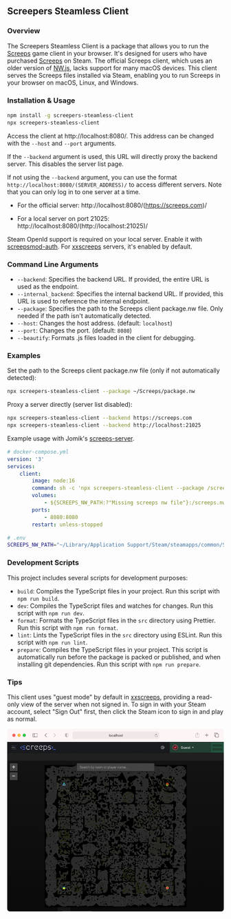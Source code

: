 ## Screepers Steamless Client

### Overview

The Screepers Steamless Client is a package that allows you to run the [Screeps](https://screeps.com/) game client in your browser. It's designed for users who have purchased [Screeps](https://store.steampowered.com/app/464350/Screeps/) on Steam. The official Screeps client, which uses an older version of [NW.js](https://nwjs.io/), lacks support for many macOS devices. This client serves the Screeps files installed via Steam, enabling you to run Screeps in your browser on macOS, Linux, and Windows.

### Installation & Usage

```sh
npm install -g screepers-steamless-client
npx screepers-steamless-client
```

Access the client at http://localhost:8080/. This address can be changed with the `--host` and `--port` arguments.

If the `--backend` argument is used, this URL will directly proxy the backend server. This disables the server list page.

If not using the `--backend` argument, you can use the format `http://localhost:8080/(SERVER_ADDRESS)/` to access different servers. Note that you can only log in to one server at a time.

- For the official server: http://localhost:8080/(https://screeps.com)/

- For a local server on port 21025: http://localhost:8080/(http://localhost:21025)/

Steam OpenId support is required on your local server. Enable it with [screepsmod-auth](https://github.com/ScreepsMods/screepsmod-auth). For [xxscreeps](https://github.com/laverdet/xxscreeps/) servers, it's enabled by default.

### Command Line Arguments

- `--backend`: Specifies the backend URL. If provided, the entire URL is used as the endpoint.
- `--internal_backend`: Specifies the internal backend URL. If provided, this URL is used to reference the internal endpoint.
- `--package`: Specifies the path to the Screeps client package.nw file. Only needed if the path isn't automatically detected.
- `--host`: Changes the host address. (default: `localhost`)
- `--port`: Changes the port. (default: `8080`)
- `--beautify`: Formats .js files loaded in the client for debugging.

### Examples

Set the path to the Screeps client package.nw file (only if not automatically detected):

```sh
npx screepers-steamless-client --package ~/Screeps/package.nw
```

Proxy a server directly (server list disabled):

```sh
npx screepers-steamless-client --backend https://screeps.com
npx screepers-steamless-client --backend http://localhost:21025
```

Example usage with Jomik's [screeps-server](https://github.com/Jomik/screeps-server).

```yaml
# docker-compose.yml
version: '3'
services:
    client:
        image: node:16
        command: sh -c 'npx screepers-steamless-client --package /screeps.nw --host 0.0.0.0 --internal_backend http://screeps:21025 --backend http://localhost:21025'
        volumes:
            - ${SCREEPS_NW_PATH:?"Missing screeps nw file"}:/screeps.nw
        ports:
            - 8080:8080
        restart: unless-stopped
```

```bash
# .env
SCREEPS_NW_PATH="~/Library/Application Support/Steam/steamapps/common/Screeps/package.nw"
```

### Development Scripts

This project includes several scripts for development purposes:

- `build`: Compiles the TypeScript files in your project. Run this script with `npm run build`.
- `dev`: Compiles the TypeScript files and watches for changes. Run this script with `npm run dev`.
- `format`: Formats the TypeScript files in the `src` directory using Prettier. Run this script with `npm run format`.
- `lint`: Lints the TypeScript files in the `src` directory using ESLint. Run this script with `npm run lint`.
- `prepare`: Compiles the TypeScript files in your project. This script is automatically run before the package is packed or published, and when installing git dependencies. Run this script with `npm run prepare`.

### Tips

This client uses "guest mode" by default in [xxscreeps](https://github.com/laverdet/xxscreeps/), providing a read-only view of the server when not signed in. To sign in with your Steam account, select "Sign Out" first, then click the Steam icon to sign in and play as normal.

![Safari Example](./docs/safari.png)
